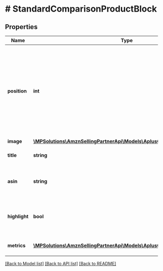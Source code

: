 # # StandardComparisonProductBlock

## Properties

Name | Type | Description | Notes
------------ | ------------- | ------------- | -------------
**position** | **int** | The rank or index of this comparison product block within the module. Different blocks cannot occupy the same position within a single module. |
**image** | [**\MPSolutions\AmznSellingPartnerApi\Models\AplusContent\ImageComponent**](ImageComponent.md) |  | [optional]
**title** | **string** | The comparison product title. | [optional]
**asin** | **string** | The Amazon Standard Identification Number (ASIN). | [optional]
**highlight** | **bool** | Determines whether this block of content is visually highlighted. | [optional]
**metrics** | [**\MPSolutions\AmznSellingPartnerApi\Models\AplusContent\PlainTextItem[]**](PlainTextItem.md) | Comparison metrics for the product. | [optional]

[[Back to Model list]](../../README.md#models) [[Back to API list]](../../README.md#endpoints) [[Back to README]](../../README.md)
